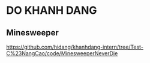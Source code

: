 # DO KHANH DANG
## Minesweeper
https://github.com/hidang/khanhdang-intern/tree/Test-C%23NangCao/code/MinesweeperNeverDie
